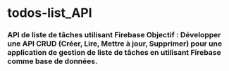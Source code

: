 # todos-list_API
### **API de liste de tâches utilisant Firebase**  **Objectif :** Développer une API CRUD (Créer, Lire, Mettre à jour, Supprimer) pour une application de gestion de liste de tâches en utilisant Firebase comme base de données.
